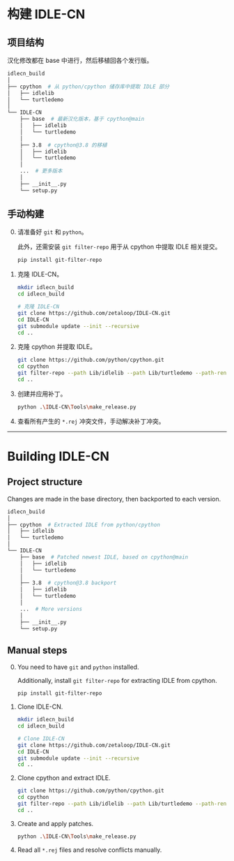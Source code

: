 # 构建 IDLE-CN

## 项目结构

汉化修改都在 base 中进行，然后移植回各个发行版。

```bash
idlecn_build
│
├── cpython  # 从 python/cpython 储存库中提取 IDLE 部分
│   ├── idlelib
│   └── turtledemo
│
└── IDLE-CN
    ├── base  # 最新汉化版本，基于 cpython@main
    │   ├── idlelib
    │   └── turtledemo
    │
    ├── 3.8  # cpython@3.8 的移植
    │   ├── idlelib
    │   └── turtledemo
    │
    ...  # 更多版本
    │
    ├── __init__.py
    └── setup.py
```

## 手动构建

0.  请准备好 `git` 和 `python`。

    此外，还需安装 `git filter-repo` 用于从 cpython 中提取 IDLE 相关提交。

    ```bash
    pip install git-filter-repo
    ```

1.  克隆 IDLE-CN。

    ```bash
    mkdir idlecn_build
    cd idlecn_build

    # 克隆 IDLE-CN
    git clone https://github.com/zetaloop/IDLE-CN.git
    cd IDLE-CN
    git submodule update --init --recursive
    cd ..
    ```

2.  克隆 cpython 并提取 IDLE。

    ```bash
    git clone https://github.com/python/cpython.git
    cd cpython
    git filter-repo --path Lib/idlelib --path Lib/turtledemo --path-rename Lib/idlelib:idlelib --path-rename Lib/turtledemo:turtledemo --force
    cd ..
    ```

3.  创建并应用补丁。

    ```bash
    python .\IDLE-CN\Tools\make_release.py
    ```

4.  查看所有产生的 `*.rej` 冲突文件，手动解决补丁冲突。

---

# Building IDLE-CN

## Project structure

Changes are made in the base directory, then backported to each version.

```bash
idlecn_build
│
├── cpython  # Extracted IDLE from python/cpython
│   ├── idlelib
│   └── turtledemo
│
└── IDLE-CN
    ├── base  # Patched newest IDLE, based on cpython@main
    │   ├── idlelib
    │   └── turtledemo
    │
    ├── 3.8  # cpython@3.8 backport
    │   ├── idlelib
    │   └── turtledemo
    │
    ...  # More versions
    │
    ├── __init__.py
    └── setup.py
```

## Manual steps

0.  You need to have `git` and `python` installed.

    Additionally, install `git filter-repo` for extracting IDLE from cpython.

    ```bash
    pip install git-filter-repo
    ```

1.  Clone IDLE-CN.

    ```bash
    mkdir idlecn_build
    cd idlecn_build

    # Clone IDLE-CN
    git clone https://github.com/zetaloop/IDLE-CN.git
    cd IDLE-CN
    git submodule update --init --recursive
    cd ..
    ```

2.  Clone cpython and extract IDLE.

    ```bash
    git clone https://github.com/python/cpython.git
    cd cpython
    git filter-repo --path Lib/idlelib --path Lib/turtledemo --path-rename Lib/idlelib:idlelib --path-rename Lib/turtledemo:turtledemo --force
    cd ..
    ```

3.  Create and apply patches.

    ```bash
    python .\IDLE-CN\Tools\make_release.py
    ```

4.  Read all `*.rej` files and resolve conflicts manually.

